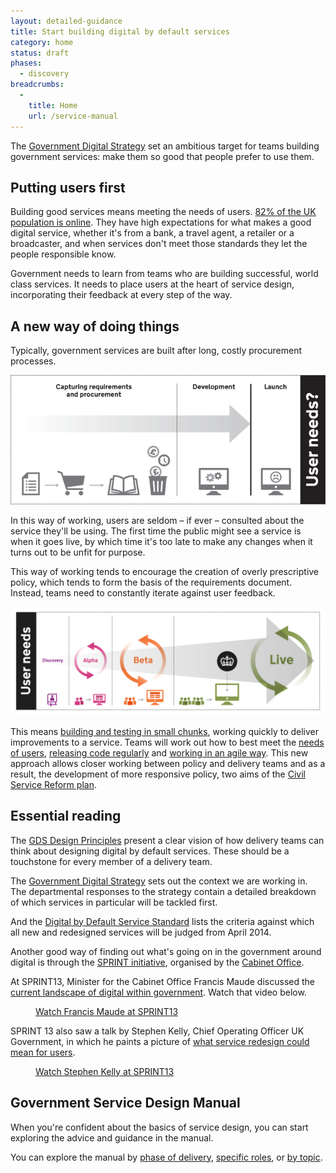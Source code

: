 ```yaml
---
layout: detailed-guidance
title: Start building digital by default services
category: home
status: draft
phases:
  - discovery
breadcrumbs:
  -
    title: Home
    url: /service-manual
---
```


The [Government Digital Strategy](/digitalstrategy) set an ambitious target for teams building government services: make them so good that people prefer to use them.

## Putting users first

Building good services means meeting the needs of users. [82% of the UK population is online](http://publications.cabinetoffice.gov.uk/digital/research/#uk-digital-landscape). They have high expectations for what makes a good digital service, whether it's from a bank, a travel agent, a retailer or a broadcaster, and when services don't meet those standards they let the people responsible know.

Government needs to learn from teams who are building successful, world class services. It needs to place users at the heart of service design, incorporating their feedback at every step of the way.

## A new way of doing things

Typically, government services are built after long, costly procurement processes.

<img src="/service-manual/assets/images/old-way.png" alt="Diagram showing old ways of building services" />

In this way of working, users are seldom – if ever – consulted about the service they'll be using. The first time the public might see a service is when it goes live, by which time it's too late to make any changes when it turns out to be unfit for purpose.

This way of working tends to encourage the creation of overly prescriptive policy, which tends to form the basis of the requirements document. Instead, teams need to constantly iterate against user feedback.

<img src="/service-manual/assets/images/DBD_Graph.jpg" alt="Diagram showing the four main development phases of a digital by default service" />

This means [building and testing in small chunks](/service-manual/agile), working quickly to deliver improvements to a service. Teams will work out how to best meet the [needs of users](/service-manual/users/user-needs.html), [releasing code regularly](/service-manual/making-software/release-strategies.html) and [working in an agile way](/service-manual/agile). This new approach allows closer working between policy and delivery teams and as a result, the development of more responsive policy, two aims of the [Civil Service Reform plan](http://www.civilservice.gov.uk/wp-content/uploads/2012/06/Civil-Service-Reform-Plan-acc-final.pdf).

## Essential reading

The [GDS Design Principles](/designprinciples) present a clear vision of how delivery teams can think about designing digital by default services. These should be a touchstone for every member of a delivery team.

The [Government Digital Strategy](/digitalstrategy) sets out the context we are working in. The departmental responses to the strategy contain a detailed breakdown of which services in particular will be tackled first.

And the [Digital by Default Service Standard](/service-manual/digital-by-default) lists the criteria against which all new and redesigned services will be judged from April 2014.

Another good way of finding out what's going on in the government around digital is through the [SPRINT initiative](http://digital.cabinetoffice.gov.uk/sprint-13/), organised by the [Cabinet Office](/government/organisations/cabinet-office).

At SPRINT13, Minister for the Cabinet Office Francis Maude discussed the [current landscape of digital within government](http://www.youtube.com/watch?v=pa07ltj4K4w). Watch that video below.

<figure class="media-player-wrapper video">
  <a href="https://www.youtube.com/watch?v=pa07ltj4K4w">Watch Francis Maude at SPRINT13</a>
</figure>

SPRINT 13 also saw a talk by Stephen Kelly, Chief Operating Officer UK Government, in which he paints a picture of [what service redesign could mean for users](http://www.youtube.com/watch?v=X1A8cg__LpM).

<figure class="media-player-wrapper video">
  <a href="https://www.youtube.com/watch?v=X1A8cg__LpM">Watch Stephen Kelly at SPRINT13</a>
</figure>

## Government Service Design Manual

When you're confident about the basics of service design, you can start exploring the advice and guidance in the manual.

You can explore the manual by [phase of delivery](/service-manual/phases), [specific roles](/service-manual), or [by topic](/service-manual/browse).
